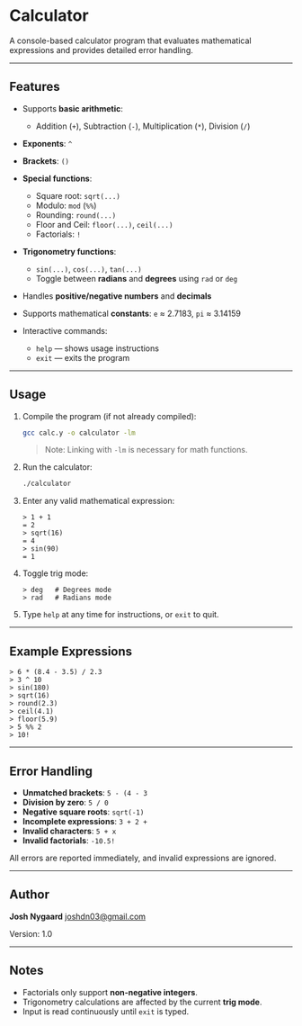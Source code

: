 # Calculator

A console-based calculator program that evaluates mathematical expressions and provides detailed error handling.

---

## Features

* Supports **basic arithmetic**:

  * Addition (`+`), Subtraction (`-`), Multiplication (`*`), Division (`/`)
* **Exponents**: `^`
* **Brackets**: `()`
* **Special functions**:

  * Square root: `sqrt(...)`
  * Modulo: `mod` (`%%`)
  * Rounding: `round(...)`
  * Floor and Ceil: `floor(...)`, `ceil(...)`
  * Factorials: `!`
* **Trigonometry functions**:

  * `sin(...)`, `cos(...)`, `tan(...)`
  * Toggle between **radians** and **degrees** using `rad` or `deg`
* Handles **positive/negative numbers** and **decimals**
* Supports mathematical **constants**: `e` ≈ 2.7183, `pi` ≈ 3.14159
* Interactive commands:

  * `help` — shows usage instructions
  * `exit` — exits the program

---

## Usage

1. Compile the program (if not already compiled):

   ```bash
   gcc calc.y -o calculator -lm
   ```

   > Note: Linking with `-lm` is necessary for math functions.

2. Run the calculator:

   ```bash
   ./calculator
   ```

3. Enter any valid mathematical expression:

   ```text
   > 1 + 1
   = 2
   > sqrt(16)
   = 4
   > sin(90)
   = 1
   ```

4. Toggle trig mode:

   ```text
   > deg   # Degrees mode
   > rad   # Radians mode
   ```

5. Type `help` at any time for instructions, or `exit` to quit.

---

## Example Expressions

```text
> 6 * (8.4 - 3.5) / 2.3
> 3 ^ 10
> sin(180)
> sqrt(16)
> round(2.3)
> ceil(4.1)
> floor(5.9)
> 5 %% 2
> 10!
```

---

## Error Handling

* **Unmatched brackets**: `5 - (4 - 3`
* **Division by zero**: `5 / 0`
* **Negative square roots**: `sqrt(-1)`
* **Incomplete expressions**: `3 + 2 +`
* **Invalid characters**: `5 + x`
* **Invalid factorials**: `-10.5!`

All errors are reported immediately, and invalid expressions are ignored.

---

## Author

**Josh Nygaard**
[joshdn03@gmail.com](mailto:joshdn03@gmail.com)

Version: 1.0

---

## Notes

* Factorials only support **non-negative integers**.
* Trigonometry calculations are affected by the current **trig mode**.
* Input is read continuously until `exit` is typed.
